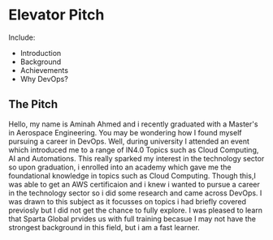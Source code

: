 # Elevator Pitch 
Include:
* Introduction
* Background
* Achievements
* Why DevOps?

## The Pitch
Hello, my name is Aminah Ahmed and i recently graduated with a Master's in Aerospace Engineering.
You may be wondering how I found myself pursuing a career in DevOps. Well, during university
I attended an event which introduced me to a range of IN4.0 Topics such as Cloud Computing, AI and Automations. 
This really sparked my interest in the technology sector so upon graduation, i enrolled into an academy which 
gave me the foundational knowledge in topics such as Cloud Computing. Though this,I was able to get an AWS certificaion
and i knew i wanted to pursue a career in the technology sector so i did some research and came across DevOps. 
I was drawn to this subject as it focusses on topics i had briefly covered previosly but I did not get the chance
to fully explore. I was pleased to learn that Sparta Global prvides us with full training becasue I may not have 
the strongest background in this field, but i am a fast learner.


